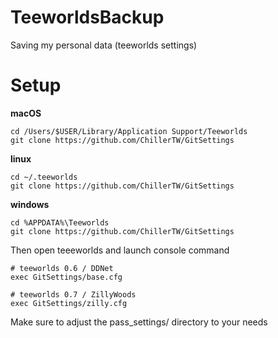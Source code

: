 # TeeworldsBackup
Saving my personal data (teeworlds settings)

# Setup
**macOS**
```
cd /Users/$USER/Library/Application Support/Teeworlds
git clone https://github.com/ChillerTW/GitSettings
```
**linux**
```
cd ~/.teeworlds
git clone https://github.com/ChillerTW/GitSettings
```
**windows**
```
cd %APPDATA%\Teeworlds
git clone https://github.com/ChillerTW/GitSettings
```

Then open teeeworlds and launch console command
```
# teeworlds 0.6 / DDNet
exec GitSettings/base.cfg

# teeworlds 0.7 / ZillyWoods
exec GitSettings/zilly.cfg
```

Make sure to adjust the pass_settings/ directory to your needs
